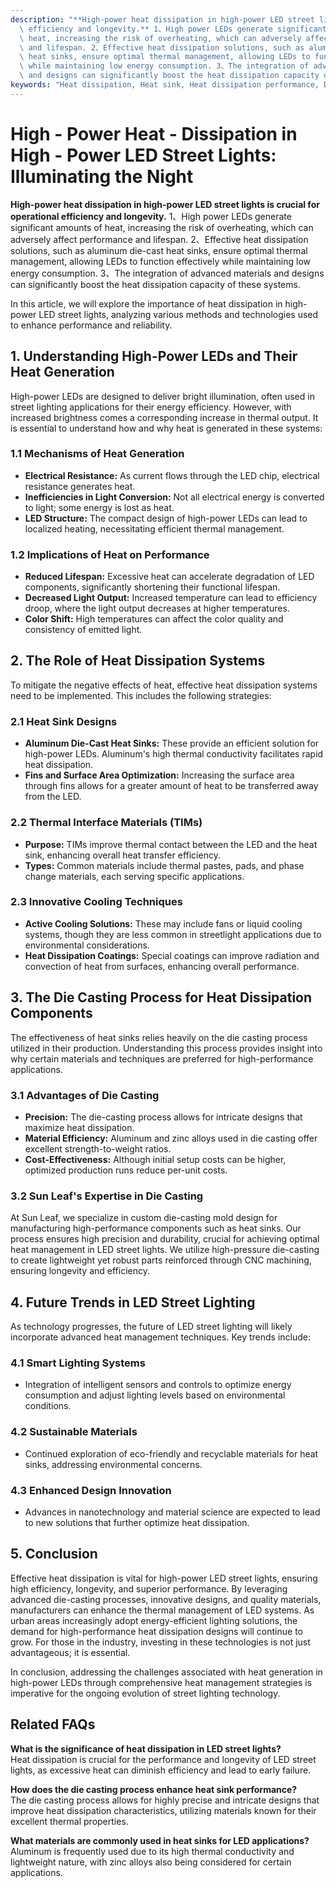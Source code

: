 ```yaml
---
description: "**High-power heat dissipation in high-power LED street lights is crucial for operational\
  \ efficiency and longevity.** 1、High power LEDs generate significant amounts of\
  \ heat, increasing the risk of overheating, which can adversely affect performance\
  \ and lifespan. 2、Effective heat dissipation solutions, such as aluminum die-cast\
  \ heat sinks, ensure optimal thermal management, allowing LEDs to function effectively\
  \ while maintaining low energy consumption. 3、The integration of advanced materials\
  \ and designs can significantly boost the heat dissipation capacity of these systems. "
keywords: "Heat dissipation, Heat sink, Heat dissipation performance, Die casting process"
---
```

# High - Power Heat - Dissipation in High - Power LED Street Lights: Illuminating the Night

**High-power heat dissipation in high-power LED street lights is crucial for operational efficiency and longevity.** 1、High power LEDs generate significant amounts of heat, increasing the risk of overheating, which can adversely affect performance and lifespan. 2、Effective heat dissipation solutions, such as aluminum die-cast heat sinks, ensure optimal thermal management, allowing LEDs to function effectively while maintaining low energy consumption. 3、The integration of advanced materials and designs can significantly boost the heat dissipation capacity of these systems. 

In this article, we will explore the importance of heat dissipation in high-power LED street lights, analyzing various methods and technologies used to enhance performance and reliability.

## **1. Understanding High-Power LEDs and Their Heat Generation**

High-power LEDs are designed to deliver bright illumination, often used in street lighting applications for their energy efficiency. However, with increased brightness comes a corresponding increase in thermal output. It is essential to understand how and why heat is generated in these systems:

### **1.1 Mechanisms of Heat Generation**
- **Electrical Resistance:** As current flows through the LED chip, electrical resistance generates heat.
- **Inefficiencies in Light Conversion:** Not all electrical energy is converted to light; some energy is lost as heat.
- **LED Structure:** The compact design of high-power LEDs can lead to localized heating, necessitating efficient thermal management.

### **1.2 Implications of Heat on Performance**
- **Reduced Lifespan:** Excessive heat can accelerate degradation of LED components, significantly shortening their functional lifespan.
- **Decreased Light Output:** Increased temperature can lead to efficiency droop, where the light output decreases at higher temperatures.
- **Color Shift:** High temperatures can affect the color quality and consistency of emitted light.

## **2. The Role of Heat Dissipation Systems**

To mitigate the negative effects of heat, effective heat dissipation systems need to be implemented. This includes the following strategies:

### **2.1 Heat Sink Designs**
- **Aluminum Die-Cast Heat Sinks:** These provide an efficient solution for high-power LEDs. Aluminum's high thermal conductivity facilitates rapid heat dissipation.
- **Fins and Surface Area Optimization:** Increasing the surface area through fins allows for a greater amount of heat to be transferred away from the LED.

### **2.2 Thermal Interface Materials (TIMs)**
- **Purpose:** TIMs improve thermal contact between the LED and the heat sink, enhancing overall heat transfer efficiency.
- **Types:** Common materials include thermal pastes, pads, and phase change materials, each serving specific applications.

### **2.3 Innovative Cooling Techniques**
- **Active Cooling Solutions:** These may include fans or liquid cooling systems, though they are less common in streetlight applications due to environmental considerations.
- **Heat Dissipation Coatings:** Special coatings can improve radiation and convection of heat from surfaces, enhancing overall performance.

## **3. The Die Casting Process for Heat Dissipation Components**

The effectiveness of heat sinks relies heavily on the die casting process utilized in their production. Understanding this process provides insight into why certain materials and techniques are preferred for high-performance applications.

### **3.1 Advantages of Die Casting**
- **Precision:** The die-casting process allows for intricate designs that maximize heat dissipation.
- **Material Efficiency:** Aluminum and zinc alloys used in die casting offer excellent strength-to-weight ratios.
- **Cost-Effectiveness:** Although initial setup costs can be higher, optimized production runs reduce per-unit costs.

### **3.2 Sun Leaf's Expertise in Die Casting**
At Sun Leaf, we specialize in custom die-casting mold design for manufacturing high-performance components such as heat sinks. Our process ensures high precision and durability, crucial for achieving optimal heat management in LED street lights. We utilize high-pressure die-casting to create lightweight yet robust parts reinforced through CNC machining, ensuring longevity and efficiency.

## **4. Future Trends in LED Street Lighting**

As technology progresses, the future of LED street lighting will likely incorporate advanced heat management techniques. Key trends include:

### **4.1 Smart Lighting Systems**
- Integration of intelligent sensors and controls to optimize energy consumption and adjust lighting levels based on environmental conditions.
  
### **4.2 Sustainable Materials**
- Continued exploration of eco-friendly and recyclable materials for heat sinks, addressing environmental concerns.

### **4.3 Enhanced Design Innovation**
- Advances in nanotechnology and material science are expected to lead to new solutions that further optimize heat dissipation.

## **5. Conclusion**

Effective heat dissipation is vital for high-power LED street lights, ensuring high efficiency, longevity, and superior performance. By leveraging advanced die-casting processes, innovative designs, and quality materials, manufacturers can enhance the thermal management of LED systems. As urban areas increasingly adopt energy-efficient lighting solutions, the demand for high-performance heat dissipation designs will continue to grow. For those in the industry, investing in these technologies is not just advantageous; it is essential.

In conclusion, addressing the challenges associated with heat generation in high-power LEDs through comprehensive heat management strategies is imperative for the ongoing evolution of street lighting technology. 

## **Related FAQs**

**What is the significance of heat dissipation in LED street lights?**  
Heat dissipation is crucial for the performance and longevity of LED street lights, as excessive heat can diminish efficiency and lead to early failure.

**How does the die casting process enhance heat sink performance?**  
The die casting process allows for highly precise and intricate designs that improve heat dissipation characteristics, utilizing materials known for their excellent thermal properties.

**What materials are commonly used in heat sinks for LED applications?**  
Aluminum is frequently used due to its high thermal conductivity and lightweight nature, with zinc alloys also being considered for certain applications.
